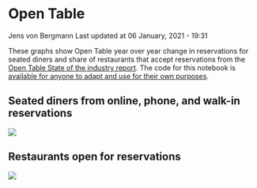 Open Table
================
Jens von Bergmann
Last updated at 06 January, 2021 - 19:31

These graphs show Open Table year over year change in reservations for
seated diners and share of restaurants that accept reservations from the
[Open Table State of the industry
report](https://www.opentable.com/state-of-industry). The code for this
notebook is [available for anyone to adapt and use for their own
purposes](https://github.com/mountainMath/BCCovidSnippets/blob/main/open_table.Rmd).

## Seated diners from online, phone, and walk-in reservations

![](https://bccovid.s3.ca-central-1.amazonaws.com/open_table_canada_cities.png)

## Restaurants open for reservations

![](https://bccovid.s3.ca-central-1.amazonaws.com/open_table_canada_cities-2.png)
